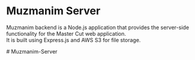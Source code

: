 ﻿# Muzmanim Server
Muzmanim backend is a Node.js application that provides the server-side functionality for the Master Cut web application.<br/>
It is built using Express.js and AWS S3 for file storage.

#   M u z m a n i m - S e r v e r 
 
 
